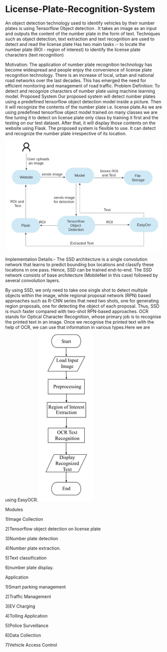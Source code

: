 # License-Plate-Recognition-System

An object detection technology used to identify vehicles by their number plates is using Tensorflow Object detection .
It takes an image as an input and outputs the content of the number plate in the form of text.
Techniques such as object detection, text extraction and text recognition are used to detect and read the license plate
Has two main tasks :- 
to locate the number plate (ROI - region of interest)
to identify the license plate characters (text recognition)

Motivation: The application of number plate recognition technology has become widespread and  people enjoy the convenience of license plate recognition technology.
There is an increase of local, urban and national road networks over the last decades. This has emerged the need for efficient monitoring and management of road traffic.
Problem Definition: To detect and recognize characters of number plate using machine learning model.
Proposed System
Our proposed system will detect number plates using a predefined tensorflow object detection model inside a picture. Then it will recognize the contents of the number plate i.e. license  plate.As we are using predefined tensorflow object model trained on many classes we are fine tuning it to detect on license plate only class by training it first and the testing on our test dataset. After that, it will display those contents on the website using Flask. The proposed system is flexible to use. It can detect and recognize the number plate irrespective of its location.

![Alt Text](https://github.com/Eshani-R-Sawant/License-Plate-Recognition-Sem-6/blob/main/a.png)

Implementation Details:-
The SSD architecture is a single convolution network that learns to predict bounding box locations and classify these locations in one pass. Hence, SSD can be trained end-to-end. The SSD network consists of base architecture (MobileNet in this case) followed by several convolution layers. 

By using SSD, we only need to take one single shot to detect multiple objects within the image, while regional proposal network (RPN) based approaches such as R-CNN series that need two shots, one for generating region proposals, one for detecting the object of each proposal. Thus, SSD is much faster compared with two-shot RPN-based approaches.
OCR stands for Optical Character Recognition, whose primary job is to recognise the printed text in an image. Once we recognise the printed text with the help of OCR, we can use that information in various types.Here we are using EasyOCR.
![Alt Text](https://github.com/Eshani-R-Sawant/License-Plate-Recognition-Sem-6/blob/main/b.png)

Modules

1)Image Collection 

2)Tensorflow object detection on license plate

3)Number plate detection

4)Number plate extraction.

5)Text classification

6)number plate display.   

Application

1)Smart parking management

2)Traffic Management

3)EV Charging

4)Tolling Application

5)Police Surveillance

6)Data Collection

7)Vehicle Access Control




